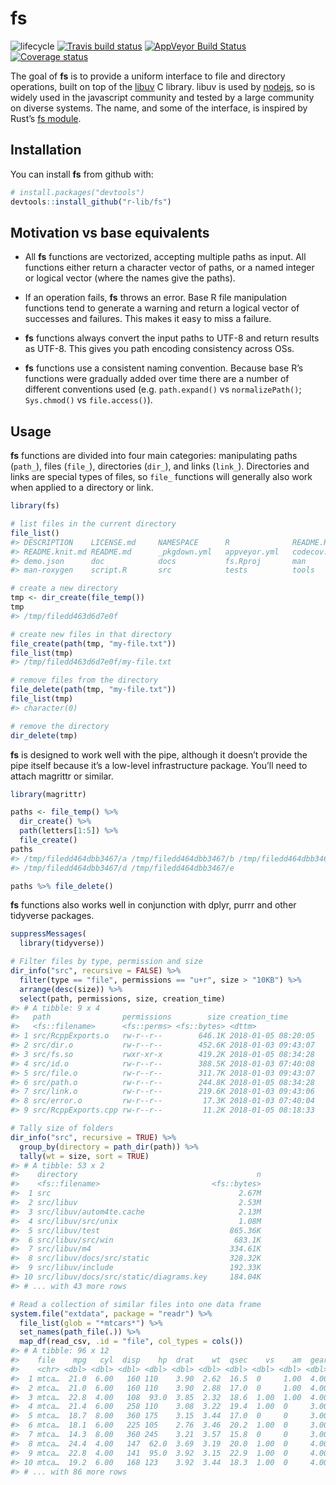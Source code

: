 
<!-- README.md is generated from README.Rmd. Please edit that file -->

# fs

![lifecycle](https://img.shields.io/badge/lifecycle-experimental-orange.svg)
[![Travis build
status](https://travis-ci.org/r-lib/fs.svg?branch=master)](https://travis-ci.org/r-lib/fs)
[![AppVeyor Build
Status](https://ci.appveyor.com/api/projects/status/github/r-lib/fs?branch=master&svg=true)](https://ci.appveyor.com/project/r-lib/fs)
[![Coverage
status](https://codecov.io/gh/r-lib/fs/branch/master/graph/badge.svg)](https://codecov.io/github/r-lib/fs?branch=master)

The goal of **fs** is to provide a uniform interface to file and
directory operations, built on top of the
[libuv](http://docs.libuv.org/en/v1.x/fs.html) C library. libuv is used
by [nodejs](https://nodejs.org), so is widely used in the javascript
community and tested by a large community on diverse systems. The name,
and some of the interface, is inspired by Rust’s [fs
module](https://doc.rust-lang.org/std/fs/index.html).

## Installation

You can install **fs** from github with:

``` r
# install.packages("devtools")
devtools::install_github("r-lib/fs")
```

## Motivation vs base equivalents

  - All **fs** functions are vectorized, accepting multiple paths as
    input. All functions either return a character vector of paths, or a
    named integer or logical vector (where the names give the paths).

  - If an operation fails, **fs** throws an error. Base R file
    manipulation functions tend to generate a warning and return a
    logical vector of successes and failures. This makes it easy to miss
    a failure.

  - **fs** functions always convert the input paths to UTF-8 and return
    results as UTF-8. This gives you path encoding consistency across
    OSs.

  - **fs** functions use a consistent naming convention. Because base
    R’s functions were gradually added over time there are a number of
    different conventions used (e.g. `path.expand()` vs
    `normalizePath()`; `Sys.chmod()` vs `file.access()`).

## Usage

**fs** functions are divided into four main categories: manipulating
paths (`path_`), files (`file_`), directories (`dir_`), and links
(`link_`). Directories and links are special types of files, so `file_`
functions will generally also work when applied to a directory or link.

``` r
library(fs)

# list files in the current directory
file_list()
#> DESCRIPTION    LICENSE.md     NAMESPACE      R              README.Rmd     
#> README.knit.md README.md      _pkgdown.yml   appveyor.yml   codecov.yml    
#> demo.json      doc            docs           fs.Rproj       man            
#> man-roxygen    script.R       src            tests          tools

# create a new directory
tmp <- dir_create(file_temp())
tmp
#> /tmp/filedd463d6d7e0f

# create new files in that directory
file_create(path(tmp, "my-file.txt"))
file_list(tmp)
#> /tmp/filedd463d6d7e0f/my-file.txt

# remove files from the directory
file_delete(path(tmp, "my-file.txt"))
file_list(tmp)
#> character(0)

# remove the directory
dir_delete(tmp)
```

**fs** is designed to work well with the pipe, although it doesn’t
provide the pipe itself because it’s a low-level infrastructure package.
You’ll need to attach magrittr or similar.

``` r
library(magrittr)

paths <- file_temp() %>%
  dir_create() %>%
  path(letters[1:5]) %>%
  file_create()
paths
#> /tmp/filedd464dbb3467/a /tmp/filedd464dbb3467/b /tmp/filedd464dbb3467/c 
#> /tmp/filedd464dbb3467/d /tmp/filedd464dbb3467/e

paths %>% file_delete()
```

**fs** functions also works well in conjunction with dplyr, purrr and
other tidyverse packages.

``` r
suppressMessages(
  library(tidyverse))

# Filter files by type, permission and size
dir_info("src", recursive = FALSE) %>%
  filter(type == "file", permissions == "u+r", size > "10KB") %>%
  arrange(desc(size)) %>%
  select(path, permissions, size, creation_time)
#> # A tibble: 9 x 4
#>   path                permissions        size creation_time      
#>   <fs::filename>      <fs::perms> <fs::bytes> <dttm>             
#> 1 src/RcppExports.o   rw-r--r--        646.1K 2018-01-05 08:20:05
#> 2 src/dir.o           rw-r--r--        452.6K 2018-01-03 09:43:07
#> 3 src/fs.so           rwxr-xr-x        419.2K 2018-01-05 08:34:28
#> 4 src/id.o            rw-r--r--        388.5K 2018-01-03 07:40:08
#> 5 src/file.o          rw-r--r--        311.7K 2018-01-03 09:43:07
#> 6 src/path.o          rw-r--r--        244.8K 2018-01-05 08:34:28
#> 7 src/link.o          rw-r--r--        219.6K 2018-01-03 09:43:06
#> 8 src/error.o         rw-r--r--         17.3K 2018-01-03 07:40:04
#> 9 src/RcppExports.cpp rw-r--r--         11.2K 2018-01-05 08:18:33

# Tally size of folders
dir_info("src", recursive = TRUE) %>%
  group_by(directory = path_dir(path)) %>%
  tally(wt = size, sort = TRUE)
#> # A tibble: 53 x 2
#>    directory                                        n
#>    <fs::filename>                         <fs::bytes>
#>  1 src                                          2.67M
#>  2 src/libuv                                    2.53M
#>  3 src/libuv/autom4te.cache                     2.13M
#>  4 src/libuv/src/unix                           1.08M
#>  5 src/libuv/test                             865.36K
#>  6 src/libuv/src/win                           683.1K
#>  7 src/libuv/m4                               334.61K
#>  8 src/libuv/docs/src/static                  328.32K
#>  9 src/libuv/include                          192.33K
#> 10 src/libuv/docs/src/static/diagrams.key     184.04K
#> # ... with 43 more rows

# Read a collection of similar files into one data frame
system.file("extdata", package = "readr") %>%
  file_list(glob = "*mtcars*") %>%
  set_names(path_file(.)) %>%
  map_df(read_csv, .id = "file", col_types = cols())
#> # A tibble: 96 x 12
#>    file    mpg   cyl  disp    hp  drat    wt  qsec    vs    am  gear  carb
#>    <chr> <dbl> <dbl> <dbl> <dbl> <dbl> <dbl> <dbl> <dbl> <dbl> <dbl> <dbl>
#>  1 mtca…  21.0  6.00   160 110    3.90  2.62  16.5  0     1.00  4.00  4.00
#>  2 mtca…  21.0  6.00   160 110    3.90  2.88  17.0  0     1.00  4.00  4.00
#>  3 mtca…  22.8  4.00   108  93.0  3.85  2.32  18.6  1.00  1.00  4.00  1.00
#>  4 mtca…  21.4  6.00   258 110    3.08  3.22  19.4  1.00  0     3.00  1.00
#>  5 mtca…  18.7  8.00   360 175    3.15  3.44  17.0  0     0     3.00  2.00
#>  6 mtca…  18.1  6.00   225 105    2.76  3.46  20.2  1.00  0     3.00  1.00
#>  7 mtca…  14.3  8.00   360 245    3.21  3.57  15.8  0     0     3.00  4.00
#>  8 mtca…  24.4  4.00   147  62.0  3.69  3.19  20.0  1.00  0     4.00  2.00
#>  9 mtca…  22.8  4.00   141  95.0  3.92  3.15  22.9  1.00  0     4.00  2.00
#> 10 mtca…  19.2  6.00   168 123    3.92  3.44  18.3  1.00  0     4.00  4.00
#> # ... with 86 more rows
```
